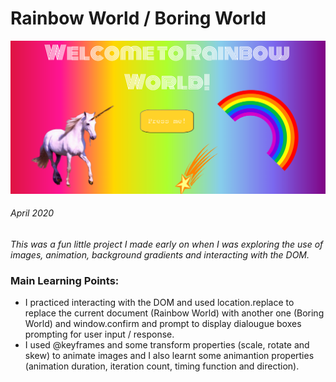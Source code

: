 # Rainbow World / Boring World

![Rainbow World](./Images/rainbow-world-screenshot.PNG)

###### April 2020

_This was a fun little project I made early on when I was exploring the use of images, animation, background gradients and interacting with the DOM._

### Main Learning Points:

- I practiced interacting with the DOM and used location.replace to replace the current document (Rainbow World) with another one (Boring World) and window.confirm and prompt to display dialougue boxes prompting for user input / response.
- I used @keyframes and some transform properties (scale, rotate and skew) to animate images and I also learnt some animantion properties (animation duration, iteration count, timing function and direction).
